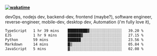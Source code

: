 **[![wakatime](https://wakatime.com/badge/user/87646243-158a-4241-a3cb-668e1fa2dbb8.svg)](https://wakatime.com/@87646243-158a-4241-a3cb-668e1fa2dbb8?style=plastic)**


devOps, nodejs dev, backend-dev, frontend (maybe?), software engineer, reverse-engineer, mobile-dev, desktop dev, Automation (i'm fully love it), 

<!--START_SECTION:waka-->

```txt
TypeScript   1 hr 39 mins    █████████▓░░░░░░░░░░░░░░░   39.20 %
EJS          1 hr 9 mins     ██████▓░░░░░░░░░░░░░░░░░░   27.15 %
Python       59 mins         ██████░░░░░░░░░░░░░░░░░░░   23.56 %
Markdown     14 mins         █▒░░░░░░░░░░░░░░░░░░░░░░░   05.84 %
JavaScript   5 mins          ▓░░░░░░░░░░░░░░░░░░░░░░░░   02.08 %
```

<!--END_SECTION:waka-->
